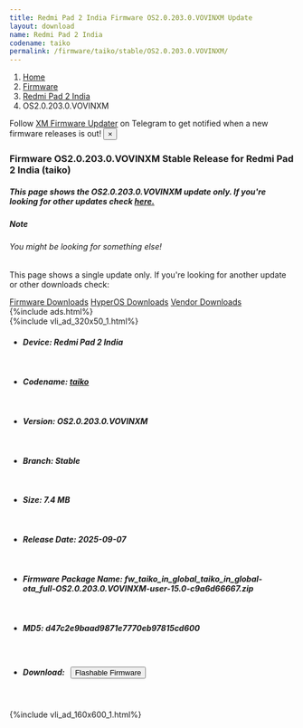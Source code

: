 ```yaml
---
title: Redmi Pad 2 India Firmware OS2.0.203.0.VOVINXM Update
layout: download
name: Redmi Pad 2 India
codename: taiko
permalink: /firmware/taiko/stable/OS2.0.203.0.VOVINXM/
---
```

<nav aria-label="breadcrumb">
    <ol class="breadcrumb">
        <li class="breadcrumb-item"><a href="/">Home</a></li>
        <li class="breadcrumb-item"><a href="/firmware/">Firmware</a></li>
        <li class="breadcrumb-item"><a href="/firmware/taiko/">Redmi Pad 2 India</a></li>
        <li class="breadcrumb-item active" aria-current="page">OS2.0.203.0.VOVINXM</li>
    </ol>
</nav>
<div class="alert alert-primary alert-dismissible fade show" role="alert">
    Follow <a href="https://t.me/XiaomiFirmwareUpdater" class="alert-link">XM Firmware Updater</a> on Telegram to get
    notified when a new firmware releases is out!
    <button type="button" class="close" data-dismiss="alert" aria-label="Close">
        <span aria-hidden="true">&times;</span>
    </button>
</div>
<div class="col-12 mx-auto">
    <h3 class="title bg-light p-2 rounded">Firmware OS2.0.203.0.VOVINXM Stable Release for Redmi Pad 2 India (taiko)</h3>
    <h5>This page shows the OS2.0.203.0.VOVINXM update only. If you're looking for other updates check
        <a href="/firmware/taiko/">here.</a></h5>
    <div class="card">
        <div class="card-body">
            <h5 class="card-title">Note</h5>
            <h6 class="card-subtitle mb-2 text-muted">You might be looking for something else!</h6>
            <p class="card-text">This page shows a single update only.
                If you're looking for another update or other downloads check:</p>
            <a href="/firmware/" class="card-link">Firmware Downloads</a>
            <a href="/hyperos/" class="card-link">HyperOS Downloads</a>
            <a href="/vendor/" class="card-link">Vendor Downloads</a>
        </div>
    </div>
    {%include ads.html%}
    <div class="row justify-content-center">
        <div class="col-10" id="downloads">
                    <div class="card card-body">
            {%include vli_ad_320x50_1.html%}
            <ul class="list-unstyled">
                <li style="padding-bottom: 10px;">
                    <h5><b>Device: </b>Redmi Pad 2 India</h5>
                </li>
                <li style="padding-bottom: 10px;">
                    <h5><b>Codename: </b> <a href="/firmware/taiko/" target="_blank">taiko</a> </h5>
                </li>
                <li style="padding-bottom: 10px;">
                    <h5><b>Version: </b>OS2.0.203.0.VOVINXM</h5>
                </li>
                <li style="padding-bottom: 10px;">
                    <h5><b>Branch: </b>Stable</h5>
                </li>
                <li style="padding-bottom: 10px;">
                    <h5><b>Size: </b>7.4 MB</h5>
                </li>
                <li style="padding-bottom: 10px;">
                    <h5><b>Release Date: </b>2025-09-07</h5>
                </li>
                <li style="padding-bottom: 10px;">
                    <h5><b>Firmware Package Name: </b><span id="filename" class="text-dark">fw_taiko_in_global_taiko_in_global-ota_full-OS2.0.203.0.VOVINXM-user-15.0-c9a6d66667.zip</span></h5>
                </li>
                <li style="padding-bottom: 10px;">
                    <h5><b>MD5: </b><span id="md5" class="text-muted">d47c2e9baad9871e7770eb97815cd600</span></h5>
                </li>
                <li style="padding-bottom: 10px;">
                    <h5><b>Download: </b><button type="button" id="download" class="btn btn-primary"
                    style="margin: 7px;" onclick="redirect('fw_taiko_in_global_taiko_in_global-ota_full-OS2.0.203.0.VOVINXM-user-15.0-c9a6d66667.zip'); return false;"><i class="fa fa-download"></i> Flashable Firmware</button></h5>
                </li>
            </ul>
        </div>
        </div>
        {%include vli_ad_160x600_1.html%}
    </div>
</div>
